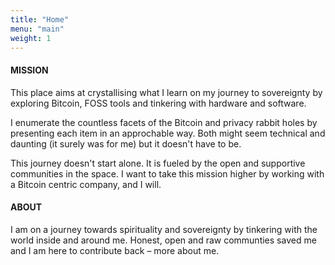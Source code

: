 ```yaml
---
title: "Home"
menu: "main"
weight: 1
---
```

#### MISSION
This place aims at crystallising what I learn on my journey to sovereignty by exploring Bitcoin, FOSS tools and tinkering with hardware and software.

I enumerate the countless facets of the Bitcoin and privacy rabbit holes by presenting each item in an approchable way. Both might seem technical and daunting (it surely was for me) but it doesn't have to be. 

This journey doesn't start alone. It is fueled by the open and supportive communities in the space. I want to take this mission higher by working with a Bitcoin centric company, and I will.

#### ABOUT
I am on a journey towards spirituality and sovereignty by tinkering with the world inside and around me. Honest, open and raw communties saved me and I am here to contribute back – more about me.

